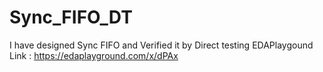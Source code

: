 # Sync_FIFO_DT
I have designed Sync FIFO and Verified it by Direct testing EDAPlaygound Link : https://edaplayground.com/x/dPAx
